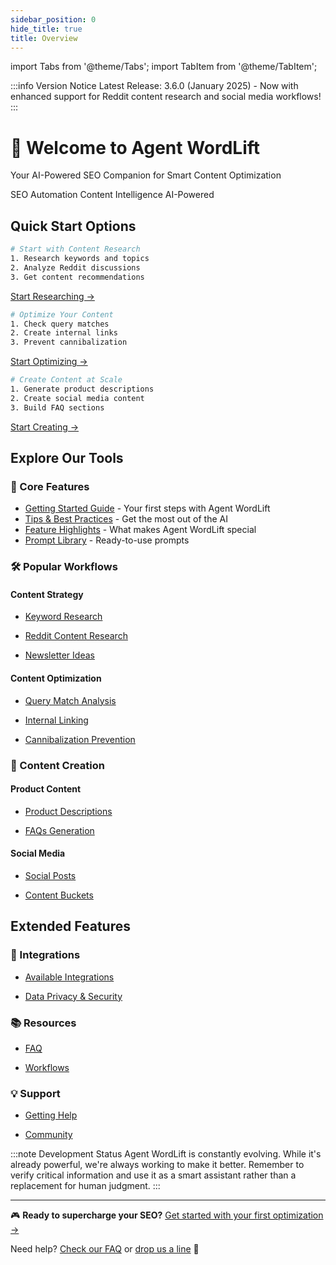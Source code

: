 ```yaml
---
sidebar_position: 0
hide_title: true
title: Overview
---
```


import Tabs from '@theme/Tabs';
import TabItem from '@theme/TabItem';

:::info Version Notice
Latest Release: 3.6.0 (January 2025) - Now with enhanced support for Reddit content research and social media workflows!
:::

# 🤖 Welcome to Agent WordLift

<div style={{textAlign: 'center', margin: '2rem 0'}}>
<p style={{fontSize: '1.2rem', color: 'var(--ifm-color-emphasis-600)'}}>
Your AI-Powered SEO Companion for Smart Content Optimization
</p>

<div style={{display: 'flex', justifyContent: 'center', gap: '1rem', marginBottom: '2rem', flexWrap: 'wrap'}}>
<span className="badge badge--success">SEO Automation</span>
<span className="badge badge--primary">Content Intelligence</span>
<span className="badge badge--info">AI-Powered</span>
</div>
</div>

## Quick Start Options

<Tabs>
  <TabItem value="research" label="Content Research" default>

```bash
# Start with Content Research
1. Research keywords and topics
2. Analyze Reddit discussions
3. Get content recommendations
```

[Start Researching →](./workflows/keyword-discovery.md)
  </TabItem>
  <TabItem value="optimize" label="SEO Optimization">

```bash
# Optimize Your Content
1. Check query matches
2. Create internal links
3. Prevent cannibalization
```

[Start Optimizing →](./workflows/analyzing-query-match.md)
  </TabItem>
  <TabItem value="create" label="Content Creation">

```bash
# Create Content at Scale
1. Generate product descriptions
2. Create social media content
3. Build FAQ sections
```

[Start Creating →](./workflows/create-product-description.md)
  </TabItem>
</Tabs>

## Explore Our Tools

### 🎯 Core Features

- [Getting Started Guide](./getting-started.md) - Your first steps with Agent WordLift
- [Tips & Best Practices](./tips.md) - Get the most out of the AI
- [Feature Highlights](./highlights.md) - What makes Agent WordLift special
- [Prompt Library](./prompt-reference.md) - Ready-to-use prompts

### 🛠️ Popular Workflows

<div className="container">
  <div className="row">
    <div className="col col--6">

#### Content Strategy

- [Keyword Research](./workflows/keyword-discovery.md)
- [Reddit Content Research](./workflows/research-content-ideas.md)
- [Newsletter Ideas](./workflows/ideas-for-newsletters.md)

    </div>
    <div className="col col--6">

#### Content Optimization

- [Query Match Analysis](./workflows/analyzing-query-match.md)
- [Internal Linking](./workflows/create-internal-links.md)
- [Cannibalization Prevention](./workflows/keyword-cannibalization.md)

    </div>
  </div>

</div>

### 🎨 Content Creation

<div className="container">
  <div className="row">
    <div className="col col--6">

#### Product Content

- [Product Descriptions](./workflows/create-product-description.md)
- [FAQs Generation](./workflows/faq.md)

    </div>
    <div className="col col--6">

#### Social Media

- [Social Posts](./workflows/create-social-media-posts.md)
- [Content Buckets](./workflows/create-social-media-content-buckets.md)

    </div>
  </div>

</div>

## Extended Features

<div className="container">
  <div className="row">
    <div className="col col--4">

### 🔌 Integrations

- [Available Integrations](./integrations.md)
- [Data Privacy & Security](./data-privacy-and-security.md)

    </div>
    <div className="col col--4">

### 📚 Resources

- [FAQ](./faq.md)
- [Workflows](./workflows.md)

    </div>
    <div className="col col--4">

### 💡 Support

- [Getting Help](./getting-started.md#getting-help)
- [Community](https://wordlift.io/community)

    </div>
  </div>

</div>

:::note Development Status
Agent WordLift is constantly evolving. While it's already powerful, we're always working to make it better. Remember to verify critical information and use it as a smart assistant rather than a replacement for human judgment.
:::

---

🎮 **Ready to supercharge your SEO?**
[Get started with your first optimization →](./getting-started.md)

Need help? [Check our FAQ](./faq.md) or [drop us a line](mailto:support@wordlift.io) 💌
